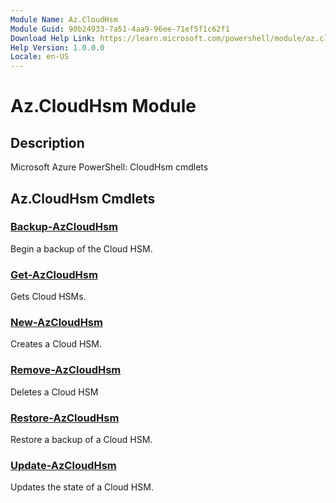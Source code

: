 ```yaml
---
Module Name: Az.CloudHsm
Module Guid: 90b24933-7a51-4aa9-96ee-71ef5f1c62f1
Download Help Link: https://learn.microsoft.com/powershell/module/az.cloudhsm
Help Version: 1.0.0.0
Locale: en-US
---
```


# Az.CloudHsm Module
## Description
Microsoft Azure PowerShell: CloudHsm cmdlets

## Az.CloudHsm Cmdlets
### [Backup-AzCloudHsm](Backup-AzCloudHsm.md)
Begin a backup of the Cloud HSM.

### [Get-AzCloudHsm](Get-AzCloudHsm.md)
Gets Cloud HSMs.

### [New-AzCloudHsm](New-AzCloudHsm.md)
Creates a Cloud HSM.

### [Remove-AzCloudHsm](Remove-AzCloudHsm.md)
Deletes a Cloud HSM

### [Restore-AzCloudHsm](Restore-AzCloudHsm.md)
Restore a backup of a Cloud HSM.

### [Update-AzCloudHsm](Update-AzCloudHsm.md)
Updates the state of a Cloud HSM.

